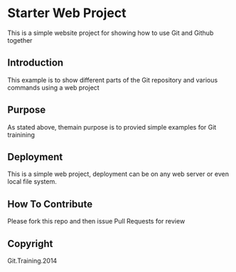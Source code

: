# Starter Web Project

This is a simple website project for showing how to use Git and Github together

## Introduction

This example is to show different parts of the Git repository and various commands using a web project

## Purpose

As stated above, themain purpose is to provied simple examples for Git trainining

## Deployment

This is a simple web project, deployment can be on any web server or even local file system.

## How To Contribute

Please fork this repo and then issue Pull Requests for review

## Copyright

Git.Training.2014